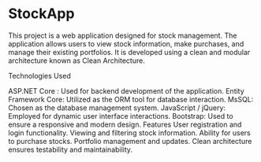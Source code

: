 # StockApp
This project is a web application designed for stock management. The application allows users to view stock information, make purchases, and manage their existing portfolios. It is developed using a clean and modular architecture known as Clean Architecture.

Technologies Used

ASP.NET Core : Used for backend development of the application.
Entity Framework Core: Utilized as the ORM tool for database interaction.
MsSQL: Chosen as the database management system.
JavaScript / jQuery: Employed for dynamic user interface interactions.
Bootstrap: Used to ensure a responsive and modern design.
Features
User registration and login functionality.
Viewing and filtering stock information.
Ability for users to purchase stocks.
Portfolio management and updates.
Clean architecture ensures testability and maintainability.
